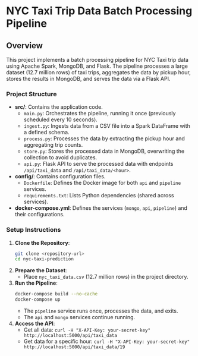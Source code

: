# NYC Taxi Trip Data Batch Processing Pipeline

## Overview
This project implements a batch processing pipeline for NYC Taxi trip data using Apache Spark, MongoDB, and Flask. The pipeline processes a large dataset (12.7 million rows) of taxi trips, aggregates the data by pickup hour, stores the results in MongoDB, and serves the data via a Flask API.

### Project Structure
- **src/**: Contains the application code.
  - `main.py`: Orchestrates the pipeline, running it once (previously scheduled every 10 seconds).
  - `ingest.py`: Ingests data from a CSV file into a Spark DataFrame with a defined schema.
  - `process.py`: Processes the data by extracting the pickup hour and aggregating trip counts.
  - `store.py`: Stores the processed data in MongoDB, overwriting the collection to avoid duplicates.
  - `api.py`: Flask API to serve the processed data with endpoints `/api/taxi_data` and `/api/taxi_data/<hour>`.
- **config/**: Contains configuration files.
  - `Dockerfile`: Defines the Docker image for both `api` and `pipeline` services.
  - `requirements.txt`: Lists Python dependencies (shared across services).
- **docker-compose.yml**: Defines the services (`mongo`, `api`, `pipeline`) and their configurations.

### Setup Instructions
1. **Clone the Repository**:
   ```bash
   git clone <repository-url>
   cd nyc-taxi-prediction
   ```
2. **Prepare the Dataset**:
   - Place `nyc_taxi_data.csv` (12.7 million rows) in the project directory.
3. **Run the Pipeline**:
   ```bash
   docker-compose build --no-cache
   docker-compose up
   ```
   - The `pipeline` service runs once, processes the data, and exits.
   - The `api` and `mongo` services continue running.
4. **Access the API**:
   - Get all data: `curl -H "X-API-Key: your-secret-key" http://localhost:5000/api/taxi_data`
   - Get data for a specific hour: `curl -H "X-API-Key: your-secret-key" http://localhost:5000/api/taxi_data/19`
